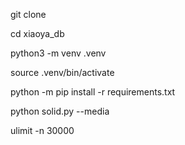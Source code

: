 git clone

cd xiaoya_db

python3 -m venv .venv

source .venv/bin/activate

python -m pip install -r requirements.txt

python solid.py --media <Media folder>



ulimit -n 30000

